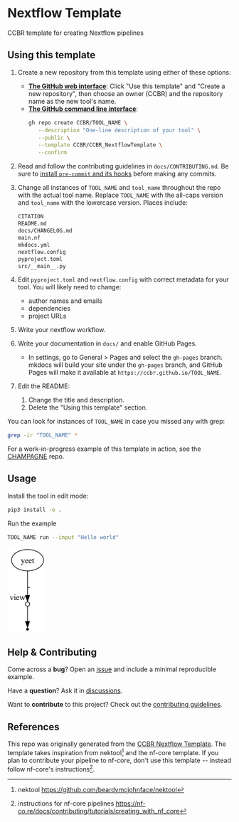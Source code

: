 # Nextflow Template <!-- replace this header with TOOL_NAME -->

CCBR template for creating Nextflow pipelines <!-- replace this line with the description of TOOL_NAME -->

## Using this template

1. Create a new repository from this template using either of these options:
   - [**The GitHub web interface**](https://github.com/CCBR/CCBR_NextflowTemplate):
     Click "Use this template" and "Create a new repository", then choose an owner (CCBR) and the repository name as the new tool's name.
   - [**The GitHub command line interface**](https://cli.github.com/):
     ```sh
     gh repo create CCBR/TOOL_NAME \
        --description "One-line description of your tool" \
        --public \
        --template CCBR/CCBR_NextflowTemplate \
        --confirm
     ```
1. Read and follow the contributing guidelines in `docs/CONTRIBUTING.md`.
   Be sure to [install `pre-commit` and its hooks](docs/CONTRIBUTING.md#use-pre-commit-hooks) before making any commits.
1. Change all instances of `TOOL_NAME` and `tool_name` throughout the repo with the actual tool name. Replace `TOOL_NAME` with the all-caps version and `tool_name` with the lowercase version. Places include:

   <!-- `grep -irl tool_name * | sort` -->

   ```
   CITATION
   README.md
   docs/CHANGELOG.md
   main.nf
   mkdocs.yml
   nextflow.config
   pyproject.toml
   src/__main__.py
   ```

1. Edit `pyproject.toml` and `nextflow.config` with correct metadata for your tool. You will likely need to change:
   - author names and emails
   - dependencies
   - project URLs
1. Write your nextflow workflow.
1. Write your documentation in `docs/` and enable GitHub Pages.
   - In settings, go to General > Pages and select the `gh-pages` branch.
     mkdocs will build your site under the `gh-pages` branch, and GitHub Pages will make it available at `https://ccbr.github.io/TOOL_NAME`.
1. Edit the README:
   1. Change the title and description.
   1. Delete the "Using this template" section.

You can look for instances of `TOOL_NAME` in case you missed any with grep:

```sh
grep -ir "TOOL_NAME" *
```

For a work-in-progress example of this template in action, see the [CHAMPAGNE](https://github.com/CCBR/CHAMPAGNE) repo.

## Usage

Install the tool in edit mode:

```sh
pip3 install -e .
```

Run the example

```sh
TOOL_NAME run --input "Hello world"
```

![dag](assets/dag.png)

## Help & Contributing

Come across a **bug**? Open an [issue](https://github.com/CCBR/TOOL_NAME/issues) and include a minimal reproducible example.

Have a **question**? Ask it in [discussions](https://github.com/CCBR/TOOL_NAME/discussions).

Want to **contribute** to this project? Check out the [contributing guidelines](docs/CONTRIBUTING.md).

## References

This repo was originally generated from the [CCBR Nextflow Template](https://github.com/CCBR/CCBR_NextflowTemplate).
The template takes inspiration from nektool[^1] and the nf-core template.
If you plan to contribute your pipeline to nf-core, don't use this template -- instead follow nf-core's instructions[^2].

[^1]: nektool https://github.com/beardymcjohnface/nektool
[^2]: instructions for nf-core pipelines https://nf-co.re/docs/contributing/tutorials/creating_with_nf_core
